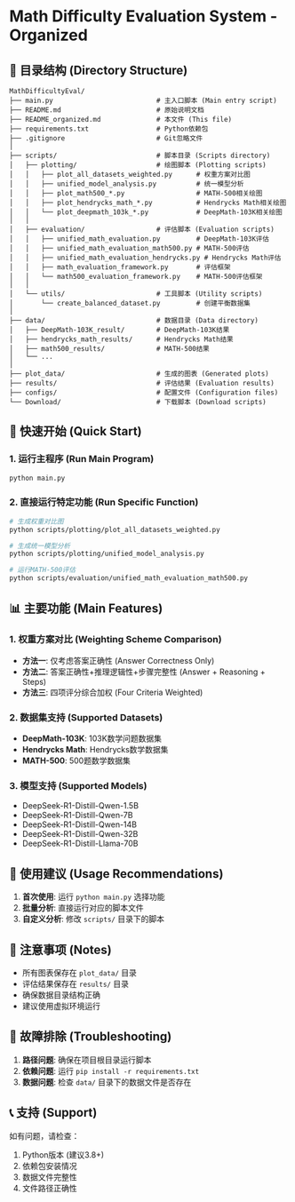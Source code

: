 # Math Difficulty Evaluation System - Organized

## 📁 目录结构 (Directory Structure)

```
MathDifficultyEval/
├── main.py                          # 主入口脚本 (Main entry script)
├── README.md                        # 原始说明文档
├── README_organized.md              # 本文件 (This file)
├── requirements.txt                 # Python依赖包
├── .gitignore                       # Git忽略文件
│
├── scripts/                         # 脚本目录 (Scripts directory)
│   ├── plotting/                    # 绘图脚本 (Plotting scripts)
│   │   ├── plot_all_datasets_weighted.py      # 权重方案对比图
│   │   ├── unified_model_analysis.py          # 统一模型分析
│   │   ├── plot_math500_*.py                  # MATH-500相关绘图
│   │   ├── plot_hendrycks_math_*.py           # Hendrycks Math相关绘图
│   │   └── plot_deepmath_103k_*.py            # DeepMath-103K相关绘图
│   │
│   ├── evaluation/                  # 评估脚本 (Evaluation scripts)
│   │   ├── unified_math_evaluation.py         # DeepMath-103K评估
│   │   ├── unified_math_evaluation_math500.py # MATH-500评估
│   │   ├── unified_math_evaluation_hendrycks.py # Hendrycks Math评估
│   │   ├── math_evaluation_framework.py       # 评估框架
│   │   └── math500_evaluation_framework.py    # MATH-500评估框架
│   │
│   └── utils/                       # 工具脚本 (Utility scripts)
│       └── create_balanced_dataset.py         # 创建平衡数据集
│
├── data/                            # 数据目录 (Data directory)
│   ├── DeepMath-103K_result/        # DeepMath-103K结果
│   ├── hendrycks_math_results/      # Hendrycks Math结果
│   ├── math500_results/             # MATH-500结果
│   └── ...
│
├── plot_data/                       # 生成的图表 (Generated plots)
├── results/                         # 评估结果 (Evaluation results)
├── configs/                         # 配置文件 (Configuration files)
└── Download/                        # 下载脚本 (Download scripts)
```

## 🚀 快速开始 (Quick Start)

### 1. 运行主程序 (Run Main Program)
```bash
python main.py
```

### 2. 直接运行特定功能 (Run Specific Function)
```bash
# 生成权重对比图
python scripts/plotting/plot_all_datasets_weighted.py

# 生成统一模型分析
python scripts/plotting/unified_model_analysis.py

# 运行MATH-500评估
python scripts/evaluation/unified_math_evaluation_math500.py
```

## 📊 主要功能 (Main Features)

### 1. 权重方案对比 (Weighting Scheme Comparison)
- **方法一**: 仅考虑答案正确性 (Answer Correctness Only)
- **方法二**: 答案正确性+推理逻辑性+步骤完整性 (Answer + Reasoning + Steps)
- **方法三**: 四项评分综合加权 (Four Criteria Weighted)

### 2. 数据集支持 (Supported Datasets)
- **DeepMath-103K**: 103K数学问题数据集
- **Hendrycks Math**: Hendrycks数学数据集
- **MATH-500**: 500题数学数据集

### 3. 模型支持 (Supported Models)
- DeepSeek-R1-Distill-Qwen-1.5B
- DeepSeek-R1-Distill-Qwen-7B
- DeepSeek-R1-Distill-Qwen-14B
- DeepSeek-R1-Distill-Qwen-32B
- DeepSeek-R1-Distill-Llama-70B

## 🎯 使用建议 (Usage Recommendations)

1. **首次使用**: 运行 `python main.py` 选择功能
2. **批量分析**: 直接运行对应的脚本文件
3. **自定义分析**: 修改 `scripts/` 目录下的脚本

## 📝 注意事项 (Notes)

- 所有图表保存在 `plot_data/` 目录
- 评估结果保存在 `results/` 目录
- 确保数据目录结构正确
- 建议使用虚拟环境运行

## 🔧 故障排除 (Troubleshooting)

1. **路径问题**: 确保在项目根目录运行脚本
2. **依赖问题**: 运行 `pip install -r requirements.txt`
3. **数据问题**: 检查 `data/` 目录下的数据文件是否存在

## 📞 支持 (Support)

如有问题，请检查：
1. Python版本 (建议3.8+)
2. 依赖包安装情况
3. 数据文件完整性
4. 文件路径正确性 